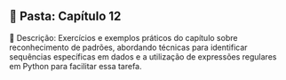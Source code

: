 ## 📁 Pasta: Capítulo 12

📌 Descrição:
Exercícios e exemplos práticos do capítulo sobre reconhecimento de padrões, abordando técnicas para identificar sequências específicas em dados e a utilização de expressões regulares em Python para facilitar essa tarefa.

